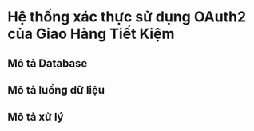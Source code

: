 # Hệ thống xác thực sử dụng OAuth2 của Giao Hàng Tiết Kiệm

## Mô tả Database


## Mô tả luồng dữ liệu


## Mô tả xử lý